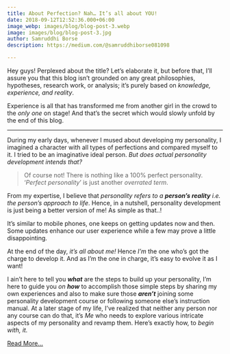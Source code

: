 ```yaml
---
title: About Perfection? Nah… It’s all about YOU!
date: 2018-09-12T12:52:36.000+06:00
image_webp: images/blog/blog-post-3.webp
image: images/blog/blog-post-3.jpg
author: Samruddhi Borse
description: https://medium.com/@samruddhiborse081098

---
```

Hey guys! Perplexed about the title? Let’s elaborate it, but before that, I’ll assure you that this blog isn’t grounded on any great philosophies, hypotheses, research work, or analysis; it’s purely based on _knowledge, experience, and reality_.

Experience is all that has transformed me from another girl in the crowd to the _only one_ on stage! And that’s the secret which would slowly unfold by the end of this blog.

***

During my early days, whenever I mused about developing my personality, I imagined a character with all types of perfections and compared myself to it. I tried to be an imaginative ideal person. _But does actual personality development intends that?_

> Of course not! There is nothing like a 100% perfect personality. ‘_Perfect personality_’ is just another _overrated term_.

From my expertise, I believe that _personality refers to a **person’s reality** i.e. the person’s approach to life_. Hence, in a nutshell, personality development is just being a better version of me! As simple as that..!

It’s similar to mobile phones, one keeps on getting updates now and then. Some updates enhance our user experience while a few may prove a little disappointing.

At the end of the day, _it’s all about me!_ Hence _I’m_ the one who’s got the charge to develop it. And as I’m the one in charge, it’s easy to evolve it as I want!

I ain’t here to tell you **_what_** are the steps to build up your personality, I’m here to guide you _on **how**_ to accomplish those simple steps by sharing my own experiences and also to make sure those **_aren’t_** joining some personality development course or following someone else’s instruction manual. At a later stage of my life, I’ve realized that neither any person nor any course can do that, it’s _Me_ who needs to explore various intricate aspects of my personality and revamp them. Here’s exactly how, to _begin with, it._

[Read More...](https://byrslf.co/about-perfection-nah-its-all-about-you-eb1909da9b39?source=friends_link&sk=67ff8a7241cb65cb4541cf33fd8c98b7 "Click here to view the entire blog...")